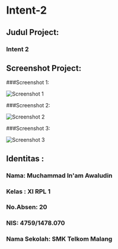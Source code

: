 # Intent-2


 

## Judul Project:
 
 

### Intent 2




    
    
    

## Screenshot Project:

###Screenshot 1:


![Screenshot 1](https://docs.google.com/uc?id=0Bxzv7ZNEpQLtb084TjZ5U3pab0U)




###Screenshot 2:


![Screenshot 2](https://docs.google.com/uc?id=0Bxzv7ZNEpQLtN3JldUJ5QW1ocUU)


###Screenshot 3:


![Screenshot 3](https://docs.google.com/uc?id=0Bxzv7ZNEpQLtV0Myak9HNlJYLXM)


## Identitas :

###  Nama: Muchammad In'am Awaludin

###  Kelas : XI RPL 1

###  No.Absen: 20

###  NIS: 4759/1478.070

###  Nama Sekolah: SMK Telkom Malang
